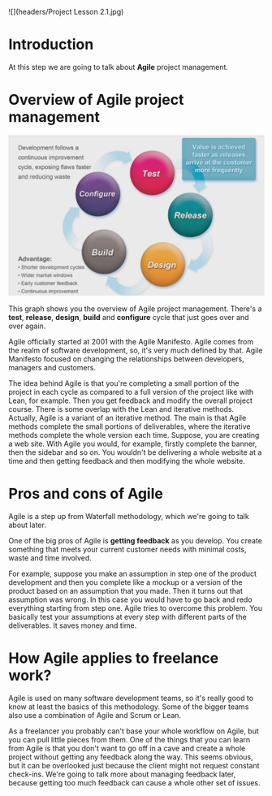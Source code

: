 ![](headers/Project Lesson 2.1.jpg)
# Introduction

At this step we are going to talk about **Agile** project management.

# Overview of Agile project management

![](img/2-1_agile.png)

This graph shows you the overview of Agile project management. There's a **test**, **release**, **design**, **build** and **configure** cycle that just goes over and over again.

Agile officially started at 2001 with the Agile Manifesto. Agile comes from the realm of software development, so, it's very much defined by that. Agile Manifesto focused on changing the relationships between developers, managers and customers.

The idea behind Agile is that you're completing a small portion of the project in each cycle as compared to a full version of the project like with Lean, for example. Then you get feedback and modify the overall project course. There is some overlap with the Lean and iterative methods. Actually, Agile is a variant of an iterative method. The main is that Agile methods complete the small portions of deliverables, where the iterative methods complete the whole version each time. Suppose, you are creating a web site. With Agile you would, for example, firstly complete the banner, then the sidebar and so on. You wouldn't be delivering a whole website at a time and then getting feedback and then modifying the whole website.

# Pros and cons of Agile

Agile is a step up from Waterfall methodology, which we're going to talk about later.

One of the big pros of Agile is **getting feedback** as you develop. You create something that meets your current customer needs with minimal costs, waste and time involved.

For example, suppose you make an assumption in step one of the product development and then you complete like a mockup or a version of the product based on an assumption that you made. Then it turns out that assumption was wrong. In this case you would have to go back and redo everything starting from step one. Agile tries to overcome this problem. You basically test your assumptions at every step with different parts of the deliverables. It saves money and time.

# How Agile applies to freelance work?

Agile is used on many software development teams, so it's really good to know at least the basics of this methodology. Some of the bigger teams also use a combination of Agile and Scrum or Lean.

As a freelancer you probably can't base your whole workflow on Agile, but you can pull little pieces from them. One of the things that you can learn from Agile is that you don't want to go off in a cave and create a whole project without getting any feedback along the way. This seems obvious, but it can be overlooked just because the client might not request constant check-ins. We're going to talk more about managing feedback later, because getting too much feedback can cause a whole other set of issues.